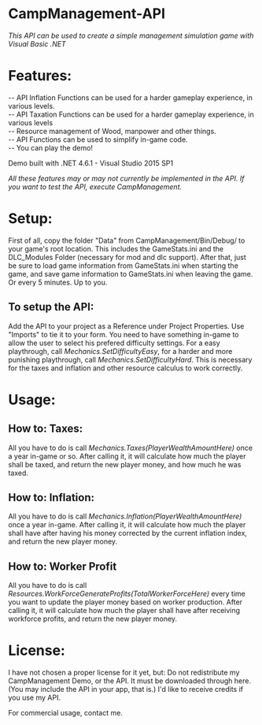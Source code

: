 # CampManagement-API <br />
_This API can be used to create a simple management simulation game with Visual Basic .NET_ <br />

# Features: <br />
-- API Inflation Functions can be used for a harder gameplay experience, in various levels. <br />
-- API Taxation Functions can be used for a harder gameplay experience, in various levels<br />
-- Resource management of Wood, manpower and other things. <br />
-- API Functions can be used to simplify in-game code. <br />
-- You can play the demo!<br />

Demo built with .NET 4.6.1 - Visual Studio 2015 SP1

_All these features may or may not currently be implemented in the API. If you want to test the API, execute CampManagement._

# Setup: <br />
First of all, copy the folder "Data" from CampManagement/Bin/Debug/ to your game's root location. This includes the GameStats.ini and the DLC_Modules Folder (necessary for mod and dlc support). After that, just be sure to load game information from GameStats.ini when starting the game, and save game information to GameStats.ini when leaving the game. Or every 5 minutes. Up to you.<br />

## To setup the API:
Add the API to your project as a Reference under Project Properties. Use "Imports" to tie it to your form. You need to have something in-game to allow the user to select his prefered difficulty settings. For a easy playthrough, call _Mechanics.SetDifficultyEasy_, for a harder and more punishing playthrough, call _Mechanics.SetDifficultyHard_. This is necessary for the taxes and inflation and other resource calculus to work correctly.

# Usage: <br />

## How to: Taxes:
All you have to do is call _Mechanics.Taxes(PlayerWealthAmountHere)_ once a year in-game or so. After calling it, it will calculate how much the player shall be taxed, and return the new player money, and how much he was taxed. <br />

## How to: Inflation:
All you have to do is call _Mechanics.Inflation(PlayerWealthAmountHere)_ once a year in-game. After calling it, it will calculate how much the player shall have after having his money corrected by the current inflation index, and return the new player money. <br />

## How to: Worker Profit
All you have to do is call _Resources.WorkForceGenerateProfits(TotalWorkerForceHere)_ every time you want to update the player money based on worker production. After calling it, it will calculate how much the player shall have after receiving workforce profits, and return the new player money.<br />

# License: <br />
I have not chosen a proper license for it yet, but: Do not redistribute my CampManagement Demo, or the API. It must be downloaded through here. (You may include the API in your app, that is.) I'd like to receive credits if you use my API. <br />

For commercial usage, contact me.
